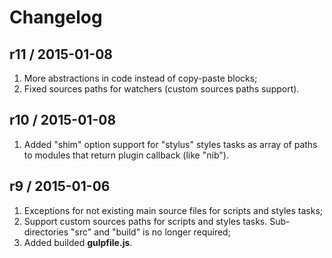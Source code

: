 Changelog
=========

r11 / 2015-01-08
----------------

1. More abstractions in code instead of copy-paste blocks;
2. Fixed sources paths for watchers (custom sources paths support).

r10 / 2015-01-08
----------------

1. Added "shim" option support for "stylus" styles tasks as array of paths to
   modules that return plugin callback (like "nib").

r9 / 2015-01-06
---------------

1. Exceptions for not existing main source files for scripts and styles tasks;
2. Support custom sources paths for scripts and styles tasks.
   Sub-directories "src" and "build" is no longer required;
3. Added builded **gulpfile.js**.
